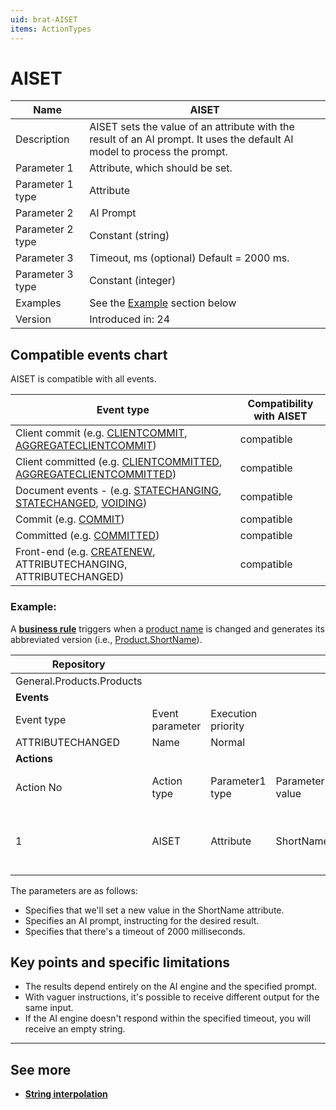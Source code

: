 ```yaml
---
uid: brat-AISET
items: ActionTypes
---
```

 
# AISET

| Name             | AISET                                                        |
| ---------------- | ------------------------------------------------------------ |
| Description      | AISET sets the value of an attribute with the result of an AI prompt. It uses the default AI model to process the prompt. |
| Parameter 1      | Attribute, which should be set.                              |
| Parameter 1 type | Attribute                                                    |
| Parameter 2      | AI Prompt                                                    |
| Parameter 2 type | Constant (string)                                            |
| Parameter 3      | Timeout, ms (optional) Default = 2000 ms.                    |
| Parameter 3 type | Constant (integer)                                           |
| Examples         | See the [Example](#example) section below                    |
| Version          | Introduced in: 24                                            |

## Compatible events chart

AISET is compatible with all events.

| Event type                                                     | Compatibility with AISET                                     |
| -------------------------------------------------------------- | ------------------------------------------------------------ |
| Client commit (e.g. [CLIENTCOMMIT](../events/client-commit.md), [AGGREGATECLIENTCOMMIT](../events/aggregate-client-commit.md)) | compatible |
| Client committed (e.g. [CLIENTCOMMITTED](../events/client-committed.md), [AGGREGATECLIENTCOMMITTED](../events/aggregate-client-committed.md)) | compatible |
| Document events - (e.g. [STATECHANGING](../events/statechanging.md), [STATECHANGED](../events/statechanged.md), [VOIDING](../events/voiding.md))| compatible |
| Commit (e.g. [COMMIT](../events/commit.md))                    | compatible                                                   |
| Committed (e.g. [COMMITTED](../events/committed.md))                    | compatible                                                   |
| Front-end (e.g. [CREATENEW](../events/create-new.md), ATTRIBUTECHANGING, ATTRIBUTECHANGED) | compatible |

### Example:

А **[business rule](../index.md)** triggers when a [product name](https://docs.erp.net/model/entities/General.Products.Products.html#name) is changed and generates its abbreviated version (i.e., [Product.ShortName](https://docs.erp.net/model/entities/General.Products.Products.html#shortname)).

| Repository                             |                 |                    |                  |                  |                  |                  |                  |
| -------------------------------------- | --------------- | ------------------ | ---------------- | ---------------- | ---------------- | ---------------- | ---------------- |
| General.Products.Products              |                 |                    |                  |                  |                  |                  |                  |
| **Events**                             |                 |                    |                  |                  |                  |                  |                  |
| Event type                             | Event parameter | Execution priority |                  |                  |                  |                  |                  |
| ATTRIBUTECHANGED                       | Name            | Normal             |                  |                  |                  |                  |                  |
| **Actions**                            |                 |                    |                  |                  |                  |                  |                  |
| Action No                              | Action type     | Parameter1 type    | Parameter1 value | Parameter2 type  | Parameter2 value | Parameter3 type (optional) | Parameter3 value |
| 1                                      | AISET           | Attribute          | ShortName        | Constant         | Just return a 4-symbol abbreviation of this input: {Name}. | Constant | 2000 |

The parameters are as follows:
- Specifies that we'll set a new value in the ShortName attribute.
- Specifies an AI prompt, instructing for the desired result.
- Specifies that there's a timeout of 2000 milliseconds.

## Key points and specific limitations
* The results depend entirely on the AI engine and the specified prompt.
* With vaguer instructions, it's possible to receive different output for the same input.
* If the AI engine doesn't respond within the specified timeout, you will receive an empty string.

-------------
## See more

- **[String interpolation](../../string-interpolation/index.md)**

